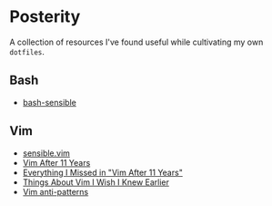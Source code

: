 Posterity
=========

A collection of resources I've found useful while cultivating my own `dotfiles`.

## Bash

 - [bash-sensible](https://github.com/mrzool/bash-sensible)

## Vim

 - [sensible.vim](https://github.com/tpope/vim-sensible)
 - [Vim After 11 Years](https://statico.github.io/vim.html)
 - [Everything I Missed in "Vim After 11 Years"](https://statico.github.io/vim2.html)
 - [Things About Vim I Wish I Knew Earlier](https://blog.petrzemek.net/2016/04/06/things-about-vim-i-wish-i-knew-earlier/)
 - [Vim anti-patterns](https://sanctum.geek.nz/arabesque/vim-anti-patterns/)
